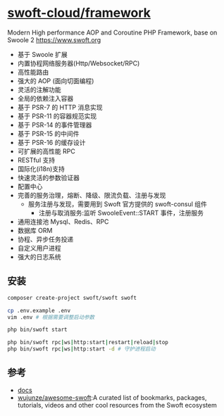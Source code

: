 # [swoft-cloud/framework](https://github.com/swoft-cloud/framework)

Modern High performance AOP and Coroutine PHP Framework, base on Swoole 2 https://www.swoft.org

* 基于 Swoole 扩展
* 内置协程网络服务器(Http/Websocket/RPC)
* 高性能路由
* 强大的 AOP (面向切面编程)
* 灵活的注解功能
* 全局的依赖注入容器
* 基于 PSR-7 的 HTTP 消息实现
* 基于 PSR-11 的容器规范实现
* 基于 PSR-14 的事件管理器
* 基于 PSR-15 的中间件
* 基于 PSR-16 的缓存设计
* 可扩展的高性能 RPC
* RESTful 支持
* 国际化(i18n)支持
* 快速灵活的参数验证器
* 配置中心
* 完善的服务治理，熔断、降级、限流负载、注册与发现
    - 服务注册与发现，需要用到 Swoft 官方提供的 swoft-consul 组件
        + 注册与取消服务:监听 SwooleEvent::START 事件，注册服务
* 通用连接池 Mysql、Redis、RPC
* 数据库 ORM
* 协程、异步任务投递
* 自定义用户进程
* 强大的日志系统

## 安装

```sh
composer create-project swoft/swoft swoft

cp .env.example .env
vim .env # 根据需要调整启动参数

php bin/swoft start

php bin/swoft rpc|ws|http:start|restart|reload|stop
php bin/swoft rpc|ws|http:start -d # 守护进程启动
```

## 参考

* [docs](http://doc.swoft.org/)
* [wujunze/awesome-swoft](https://github.com/wujunze/awesome-swoft):A curated list of bookmarks, packages, tutorials, videos and other cool resources from the Swoft ecosystem
